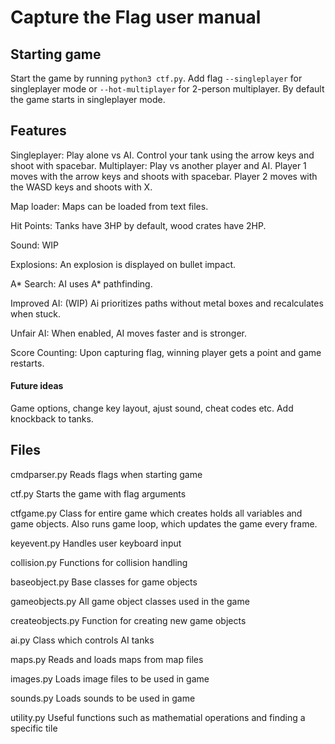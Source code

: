 # Capture the Flag user manual

## Starting game

Start the game by running ```python3 ctf.py```. 
Add flag ```--singleplayer``` for singleplayer mode or ```--hot-multiplayer``` for 2-person multiplayer.
By default the game starts in singleplayer mode.

## Features

Singleplayer:
    Play alone vs AI.
    Control your tank using the arrow keys and shoot with spacebar.
Multiplayer:
    Play vs another player and AI.
    Player 1 moves with the arrow keys and shoots with spacebar.
    Player 2 moves with the WASD keys and shoots with X.

Map loader:
    Maps can be loaded from text files.

Hit Points:
    Tanks have 3HP by default, wood crates have 2HP.

Sound:
    WIP

Explosions:
    An explosion is displayed on bullet impact.

A* Search:
    AI uses A* pathfinding.

Improved AI: (WIP)
    Ai prioritizes paths without metal boxes and recalculates when stuck. 

Unfair AI:
    When enabled, AI moves faster and is stronger.

Score Counting:
    Upon capturing flag, winning player gets a point and game restarts.
    
#### Future ideas

Game options, change key layout, ajust sound, cheat codes etc.
Add knockback to tanks.

## Files
cmdparser.py
    Reads flags when starting game

ctf.py
    Starts the game with flag arguments

ctfgame.py
    Class for entire game which creates holds all variables and game objects.
    Also runs game loop, which updates the game every frame.

keyevent.py
    Handles user keyboard input

collision.py
    Functions for collision handling

baseobject.py
    Base classes for game objects

gameobjects.py
    All game object classes used in the game

createobjects.py
    Function for creating new game objects

ai.py
    Class which controls AI tanks

maps.py
    Reads and loads maps from map files

images.py
    Loads image files to be used in game

sounds.py
    Loads sounds to be used in game

utility.py
    Useful functions such as mathematial operations and
    finding a specific tile